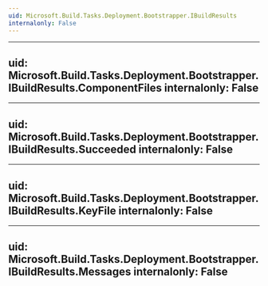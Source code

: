 ```yaml
---
uid: Microsoft.Build.Tasks.Deployment.Bootstrapper.IBuildResults
internalonly: False
---
```


---
uid: Microsoft.Build.Tasks.Deployment.Bootstrapper.IBuildResults.ComponentFiles
internalonly: False
---

---
uid: Microsoft.Build.Tasks.Deployment.Bootstrapper.IBuildResults.Succeeded
internalonly: False
---

---
uid: Microsoft.Build.Tasks.Deployment.Bootstrapper.IBuildResults.KeyFile
internalonly: False
---

---
uid: Microsoft.Build.Tasks.Deployment.Bootstrapper.IBuildResults.Messages
internalonly: False
---
